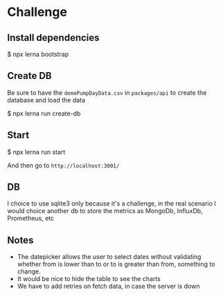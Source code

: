 # Challenge

## Install dependencies

$ npx lerna bootstrap

## Create DB

Be sure to have the `demoPumpDayData.csv` in `packages/api` to create the database and load the data

$ npx lerna run create-db

## Start

$ npx lerna run start

And then go to `http://localhost:3001/`

## DB

I choice to use sqlite3 only because it's a challenge, in the real scenario I would choice another db to store the metrics as MongoDb, InfluxDb, Prometheus, etc

## Notes

* The datepicker allows the user to select dates without validating whether from is lower than to or to is greater than from, something to change.
* It would be nice to hide the table to see the charts
* We have to add retries on fetch data, in case the server is down
